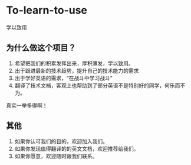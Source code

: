 # To-learn-to-use
学以致用

## 为什么做这个项目？
1. 希望把我们的积累发挥出来，厚积薄发，学以致用。
2. 出于跟进最新的技术趋势，提升自己的技术能力的需求
3. 出于学好英语的需求，“在战斗中学习战斗”
4. 翻译了技术文档，客观上也帮助到了部分英语不是特别好的同学，何乐而不为。

真实一举多得啊！

## 其他
1. 如果你认可我们的目的，欢迎加入我们。
2. 如果你发现值得翻译的的英文文档，欢迎推荐给我们。
3. 如果你愿意，欢迎随时跟我们联系。
